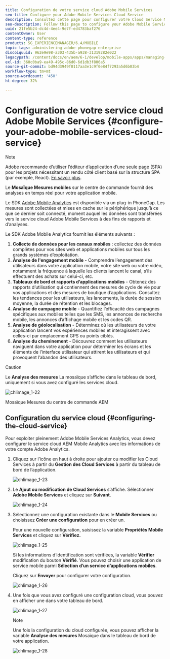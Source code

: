 ```yaml
---
title: Configuration de votre service cloud Adobe Mobile Services
seo-title: Configure your Adobe Mobile Services Cloud Service
description: Consultez cette page pour configurer votre Cloud Service Mobile Services Adobe.
seo-description: Follow this page to configure your Adobe Mobile Services Cloud Service.
uuid: 21fe5b24-dc4d-4ee4-9e7f-ed4783baf276
contentOwner: User
content-type: reference
products: SG_EXPERIENCEMANAGER/6.4/MOBILE
topic-tags: administering-adobe-phonegap-enterprise
discoiquuid: 962e9e98-a303-435b-a938-31319282e022
legacypath: /content/docs/en/aem/6-1/develop/mobile-apps/apps/managing-aem-mobile-apps/configure-your-adobe-phonegap-build-cloud-service1
exl-id: 360c0ba9-ea49-495c-86d0-6d1db3f806a5
source-git-commit: bd94d3949f0117aa3e1c9f0e84f7293a5d6b03b4
workflow-type: tm+mt
source-wordcount: '450'
ht-degree: 32%

---
```


# Configuration de votre service cloud Adobe Mobile Services {#configure-your-adobe-mobile-services-cloud-service}

>[!NOTE]
>
>Adobe recommande d’utiliser l’éditeur d’application d’une seule page (SPA) pour les projets nécessitant un rendu côté client basé sur la structure SPA (par exemple, React). [En savoir plus](/help/sites-developing/spa-overview.md).

Le **Mosaïque Mesures mobiles** sur le centre de commande fournit des analyses en temps réel pour votre application mobile.

Le SDK [Adobe Mobile Analytics](https://www.adobe.com/ca/solutions/digital-analytics/mobile-web-apps-analytics.html) est disponible via un plug-in PhoneGap. Les mesures sont collectées et mises en cache sur le périphérique jusqu’à ce que ce dernier soit connecté, moment auquel les données sont transférées vers le service cloud Adobe Mobile Services à des fins de rapports et d’analyses.

Le SDK Adobe Mobile Analytics fournit les éléments suivants :

1. **Collecte de données pour les canaux mobiles** : collectez des données complètes pour vos sites web et applications mobiles sur tous les grands systèmes d’exploitation.
1. **Analyse de l&#39;engagement mobile** - Comprendre l’engagement des utilisateurs dans votre application mobile, votre site web ou votre vidéo, notamment la fréquence à laquelle les clients lancent le canal, s’ils effectuent des achats sur celui-ci, etc.
1. **Tableaux de bord et rapports d’applications mobiles** - Obtenez des rapports d’utilisation qui contiennent des mesures de cycle de vie pour vos applications et des mesures de boutique d’applications. Consultez les tendances pour les utilisateurs, les lancements, la durée de session moyenne, la durée de rétention et les blocages.
1. **Analyse de campagne mobile** - Quantifiez l’efficacité des campagnes spécifiques aux mobiles telles que les SMS, les annonces de recherche mobile, les annonces d’affichage mobile et les codes QR.
1. **Analyse de géolocalisation** - Déterminez où les utilisateurs de votre application lancent vos expériences mobiles et interagissent avec celles-ci par emplacement GPS ou points ciblés.
1. **Analyse du cheminement** - Découvrez comment les utilisateurs naviguent dans votre application pour déterminer les écrans et les éléments de l’interface utilisateur qui attirent les utilisateurs et qui provoquent l’abandon des utilisateurs.

>[!CAUTION]
>
>Le **Analyse des mesures** La mosaïque s’affiche dans le tableau de bord, uniquement si vous avez configuré les services cloud.

![chlimage_1-22](assets/chlimage_1-22.png)

Mosaïque Mesures du centre de commande AEM

## Configuration du service cloud {#configuring-the-cloud-service}

Pour exploiter pleinement Adobe Mobile Services Analytics, vous devez configurer le service cloud AEM Mobile Analytics avec les informations de votre compte Adobe Analytics.

1. Cliquez sur l’icône en haut à droite pour ajouter ou modifier les Cloud Services à partir du **Gestion des Cloud Services** à partir du tableau de bord de l’application.

   ![chlimage_1-23](assets/chlimage_1-23.png)

1. Le **Ajout ou modification de Cloud Services** s’affiche. Sélectionner **Adobe Mobile Services** et cliquez sur **Suivant**.

   ![chlimage_1-24](assets/chlimage_1-24.png)

1. Sélectionnez une configuration existante dans le **Mobile Services** ou choisissez **Créer une configuration** pour en créer un.

   Pour une nouvelle configuration, saisissez la variable **Propriétés Mobile Services** et cliquez sur **Vérifiez.**

   ![chlimage_1-25](assets/chlimage_1-25.png)

   Si les informations d’identification sont vérifiées, la variable **Vérifier** modification du bouton **Vérifié**. Vous pouvez choisir une application de service mobile parmi **Sélection d’un service d’applications mobiles**.

   Cliquez sur **Envoyer** pour configurer votre configuration.

   ![chlimage_1-26](assets/chlimage_1-26.png)

1. Une fois que vous avez configuré une configuration cloud, vous pouvez en afficher une dans votre tableau de bord.

   ![chlimage_1-27](assets/chlimage_1-27.png)

   >[!NOTE]
   >
   >Une fois la configuration du cloud configurée, vous pouvez afficher la variable **Analyse des mesures** Mosaïque dans le tableau de bord de votre application.

   ![chlimage_1-28](assets/chlimage_1-28.png)
